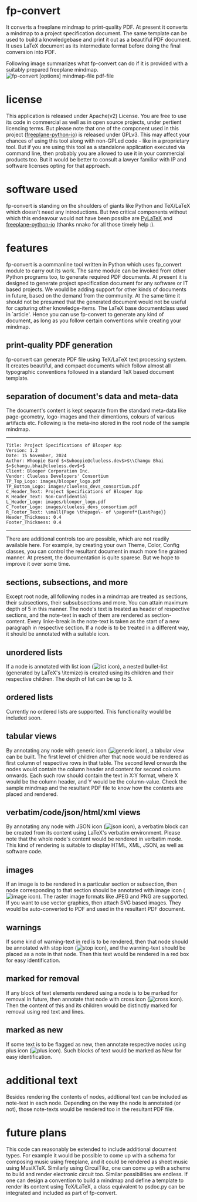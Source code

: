 # fp-convert

It converts a freeplane mindmap to print-quality PDF. At present it converts a mindmap to a project specification document. The same template can be used to build a knowledgebase and print it out as a beautiful PDF document. It uses LaTeX document as its intermediate format before doing the final conversion into PDF.

Following image summarizes what fp-convert can do if it is provided with a suitably prepared freeplane mindmap.
![fp-convert [options] mindmap-file pdf-file](docs/examples/blooper-specs/images/fp-convert-summary-image.png)

# license

This application is released under Apache(v2) License. You are free to use its code in commercial as well as in open source projects, under pertient licencing terms. But please note that one of the component used in this project ([freeplane-python-io](https://github.com/nnako/freeplane-python-io)) is released under GPLv3. This may affect your chances of using this tool along with non-GPLed code - like in a proprietary tool. But if you are using this tool as a standalone application executed via command line, then probably you are allowed to use it in your commercial products too. But it would be better to consult a lawyer familiar with IP and software licenses opting for that approach.

# software used

fp-convert is standing on the shoulders of giants like Python and TeX/LaTeX which doesn't need any introductions. But two critical components without which this endeavour would not have been possibe are [PyLaTeX](https://github.com/JelteF/PyLaTeX) and [freeplane-python-io](https://github.com/nnako/freeplane-python-io) (thanks nnako for all those timely help :).

# features

fp-convert is a commanline tool written in Python which uses fp_convert module to carry out its work. The same module can be invoked from other Python programs too, to generate required PDF documents. At present it is designed to generate project specification document for any software or IT based projects. We would be adding support for other kinds of documents in future, based on the demand from the community. At the same time it should not be presumed that the generated document would not be useful for capturing other knowledge-items. The LaTeX base documentclass used in `article'. Hence you can use fp-convert to generate any kind of document, as long as you follow certain conventions while creating your mindmap.

## print-quality PDF generation

fp-convert can generate PDF file using TeX/LaTeX text processing system. It creates beautiful, and compact documents which follow almost all typographic conventions followed in a standard TeX based document template.

## separation of document's data and meta-data

The document's content is kept separate from the standard meta-data like page-geometry, logo-images and their dimentions, colours of various artifacts etc. Following is the meta-ino stored in the root node of the sample mindmap.

---

```
Title: Project Specifications of Blooper App
Version: 1.2
Date: 15 November, 2024
Author: Whoopie Bard $<$whoopie@clueless.dev$>$\\Changu Bhai $<$changu.bhai@clueless.dev$>$
Client: Blooper Corporation Inc.
Vendor: Clueless Developers' Consortium
TP_Top_Logo: images/blooper_logo.pdf
TP_Bottom_Logo: images/clueless_devs_consortium.pdf
C_Header_Text: Project Specifications of Blooper App
R_Header_Text: Non-Confidential
L_Header_Logo: images/blooper_logo.pdf
C_Footer_Logo: images/clueless_devs_consortium.pdf
R_Footer_Text: \small{Page \thepage\- of \pageref*{LastPage}}
Header_Thickness: 0.4
Footer_Thickness: 0.4
```

---

There are additional controls too are possible, which are not readily available here. For example, by creating your own Theme, Color, Config classes, you can control the resultant document in much more fine grained manner. At present, the documentation is quite sparese. But we hope to improve it over some time.

## sections, subsections, and more

Except root node, all following nodes in a mindmap are treated as sections, their subsections, their subsubsections and more. You can attain maximum depth of 5 in this manner. The node's text is treated as header of respective sections, and the note-text in each of them are rendered as section-content. Every linke-break in the note-text is taken as the start of a new paragraph in respective section. If a node is to be treated in a different way, it should be annotated with a suitable icon.

## unordered lists

If a node is annotated with list icon (![list icon](docs/examples/blooper-specs/images/list.png)), a nested bullet-list (generated by LaTeX's \itemize) is created using its children and their respective children. The depth of list can be up to 3.

## ordered lists

Currently no ordered lists  are supported. This functionality would be included soon.

## tabular views

By annotating any node with generic icon (![generic icon](docs/examples/blooper-specs/images/table.png)), a tabular view can be built. The first level of children after that node would be rendered as first column of respective rows in that table. The second level onwards the nodes would contain the column header and content for second column onwards. Each such row should contain the text in X:Y format, where X would be the column header, and Y would be the column-value. Check the sample mindmap and the resultant PDF file to know how the contents are placed and rendered.

## verbatim/code/json/html/xml views

By annotating any node with JSON icon (![json icon](docs/examples/blooper-specs/images/json.png)), a verbatim block can be created from its content using LaTeX's verbatim environment. Please note that the whole node's content would be rendered in verbatim mode. This kind of rendering is suitable to display HTML, XML, JSON, as well as software code.

## images

If an image is to be rendered in a particular section or subsection, then node corresponding to that section should be annotated with image icon (![image icon](docs/examples/blooper-specs/images/image.png)). The raster image formats like JPEG and PNG are supported. If you want to use vector graphics, then attach SVG based images. They would be auto-converted to PDF and used in the resultant PDF document.

## warnings

If some kind of warning-text in red is to be rendered, then that node should be annotated with stop icon (![stop icon](docs/examples/blooper-specs/images/stop.png)), and the warning-text should be placed as a note in that node. Then this text would be rendered in a red box for easy identification.

## marked for removal

If any block of text elements rendered using a node is to be marked for removal in future, then annotate that node with cross icon (![cross icon](docs/examples/blooper-specs/images/cross.png)). Then the content of this and its children would be distinctly marked for removal using red text and lines.

## marked as new

If some text is to be flagged as new, then annotate respective nodes using plus icon (![plus icon](docs/examples/blooper-specs/images/plus.png)). Such blocks of text would be marked as New for easy identification.

# additional text

Besides rendering the contents of nodes, addtional text can be included as note-text in each node. Depending on the way the node is annotated (or not), those note-texts would be rendered too in the resultant PDF file.

# future plans

This code can reasonably be extended to include additional document types. For example it would be possible to come up with a schema for composing music using freeplane, and it could be rendered as sheet music using MusiXTeX. Similarly using CircuiTikz, one can come up with a scheme to build and render electronic circuit too. Similar possibilities are endless. If one can design a convention to build a mindmap and define a template to render its content using TeX/LaTeX, a class equivalent to psdoc.py can be integrated and included as part of fp-convert.

